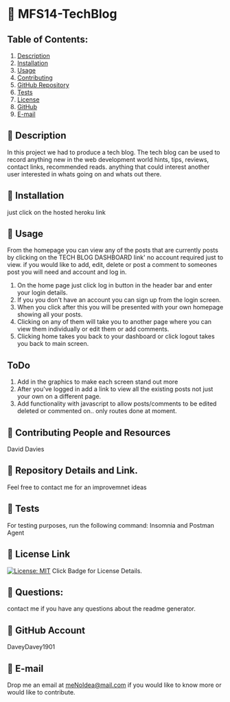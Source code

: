# :small_orange_diamond: MFS14-TechBlog
## Table of Contents:
  1. [Description](#Description) 
  2. [Installation](#Installation)
  3. [Usage](#Usage)  
  4. [Contributing](#Contributing-and-Resources)
  5. [GitHub Repository](#Repository-Details-Link)
  6. [Tests](#Tests)
  4. [License](#License-Link)
  7. [GitHub](#GitHub-Account)
  8. [E-mail](#E-mail)
## :small_blue_diamond: Description

In this project we had to produce a tech blog.  The tech blog can be used to record anything new in the web development world hints, tips, reviews, contact links, recommended reads.  anything that could interest another user interested in whats going on and whats out there. 

## :small_blue_diamond: Installation

just click on the hosted heroku link

## :small_blue_diamond: Usage

From the homepage you can view any of the posts that are currently posts by clicking on the TECH BLOG DASHBOARD link' no account required just to view. 
if you would like to add, edit, delete or post a comment to someones post you will need and account and log in.

1. On the home page just click log in button in the header bar and enter your login details.
2. If you you don't have an account you can sign up from the login screen. 
3. When you click after this you will be presented with your own homepage showing all your posts. 
4. Clicking on any of them will take you to another page where you can view them individually or edit them or add comments.  
5. Clicking home takes you back to your dashboard or click logout takes you back to main screen. 

## ToDo
1.  Add in the graphics to make each screen stand out more
2.  After you've logged in add a link to view all the existing posts not just your own on a different page. 
3.  Add functionality with javascript to allow posts/comments to be edited deleted or commented on.. only routes done at moment.
## :small_blue_diamond: Contributing People and Resources

David Davies

## :small_blue_diamond: Repository Details and Link.

Feel free to contact me for an improvemnet ideas

## :small_blue_diamond: Tests

For testing purposes, run the following command:
Insomnia and Postman Agent

## :small_blue_diamond: License Link
[![License: MIT](https://img.shields.io/badge/License-MIT-yellow.svg)](https://opensource.org/licenses/MIT) Click Badge for License Details.



## :small_blue_diamond: Questions:

contact me if you have any questions about the readme generator.

## :small_blue_diamond: GitHub Account

DaveyDavey1901

## :small_blue_diamond: E-mail

Drop me an email at meNoIdea@mail.com if you would like to know more or would like to contribute.